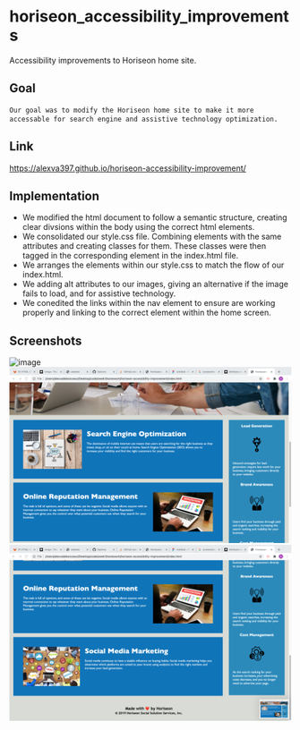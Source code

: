 # horiseon_accessibility_improvements
Accessibility improvements to Horiseon home site.

## Goal
    
    Our goal was to modify the Horiseon home site to make it more accessable for search engine and assistive technology optimization.

## Link
 https://alexva397.github.io/horiseon-accessibility-improvement/



## Implementation
   
* We modified the html document to follow a semantic structure, creating clear divsions within the body using the correct html elements.
* We consolidated our style.css file. Combining elements with the same attributes and creating classes for them. These      classes were then tagged in the corresponding element in the index.html file.
* We arranges the elements within our style.css to match the flow of our index.html.
* We adding alt attributes to our images, giving an alternative if the image fails to load, and for assistive technology.
* We conedited the links within the nav element to ensure are working properly and linking to the correct element within the home screen.

## Screenshots

![image](./assets/images/screenshot1.png)
![image](./assets/images/screenshot2.png)
![image](./assets/images/screenshot3.png)